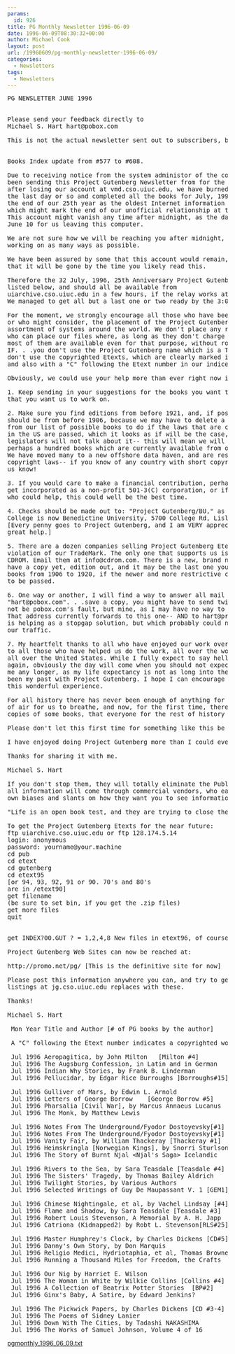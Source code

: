 ```yaml
---
params:
  id: 926
title: PG Monthly Newsletter 1996-06-09
date: 1996-06-09T08:30:32+00:00
author: Michael Cook
layout: post
url: /19960609/pg-monthly-newsletter-1996-06-09/
categories:
  - Newsletters
tags:
  - Newsletters
---
```

<pre>PG NEWSLETTER JUNE 1996


Please send your feedback directly to
Michael S. Hart hart@pobox.com

This is not the actual newsletter sent out to subscribers, but it is the contents. If you have a copy of the actual newsletter sent we would love to receive a copy for the archive.


Books Index update from #577 to #608.

Due to receiving notice from the system administor of the computer we have
been sending this Project Gutenberg Newsletter from for the last 5 months,
after losing our account at vmd.cso.uiuc.edu, we have burned things up for
the last day or so and completed all the books for July, 1996, which marks
the end of our 25th year as the oldest Internet information provider: and
which might mark the end of our unofficial relationship at the university.
This account might vanish any time after midnight, as the date suddenly is
June 10 for us leaving this computer.

We are not sure how we will be reaching you after midnight, but we will be
working on as many ways as possible.

We have been assured by some that this account would remain, and by others
that it will be gone by the time you likely read this.

Therefore the 32 July, 1996, 25th Anniversary Project Gutenberg Etexts are
listed below, and should all be available from
uiarchive.cso.uiuc.edu in a few hours, if the relay works at 3:00 AM CDT.
We managed to get all but a last one or two ready by the 3:00 PM relay.

For the moment, we strongly encourage all those who have been considering,
or who might consider, the placement of the Project Gutenberg Etexts on an
assortment of systems around the world. We don't place any restriction on
who can place our files where, as long as they don't charge for them: but
most of them are available even for that purpose, without royalties to us,
IF. . .you don't use the Project Gutenberg name which is a TradeMark: and
don't use the copyrighted Etexts, which are clearly marked inside the file
and also with a "C" following the Etext number in our indices.

Obviously, we could use your help more than ever right now in many ways:

1. Keep sending in your suggestions for the books you want to work on, or
that you want us to work on.

2. Make sure you find editions from before 1921, and, if possible, the edition
should be from before 1906, because we may have to delete a few million books
from our list of possible books to do if the laws that are currently proposed
in the US are passed, which it looks as if will be the case, since our
legislators will not talk about it-- this will mean we will have to delete
perhaps a hundred books which are currently available from our US sites.
We have moved many to a new offshore data haven, and are researching their
copyright laws-- if you know of any country with short copyright terms, let
us know!

3. If you would care to make a financial contribution, perhaps to help us
get incorporated as a non-profit 501-3(C) corporation, or if you know a lawyer
who could help, this could well be the best time.

4. Checks should be made out to: "Project Gutenberg/BU," as Illinois Benedictine
College is now Benedictine University, 5700 College Rd, Lisle, IL 60532-0900
[Every penny goes to Project Gutenberg, and I am VERY appreciative of their
great help.]

5. There are a dozen companies selling Project Gutenberg Etexts in the clear
violation of our TradeMark. The only one that supports us is Walnut Creek
CDROM. Email them at info@cdrom.com. There is a new, brand new, I don't even
have a copy yet, edition out, and it may be the last one you can get with
books from 1906 to 1920, if the newer and more restrictive copyrights continue
to be passed.

6. One way or another, I will find a way to answer all mail sent to me at
"hart@pobox.com". . .save a copy, you might have to send twice-- which will
not be pobox.com's fault, but mine, as I may have no way to answer sometimes.
That address currently forwards to this one-- AND to hart@prairienet.org--which
is helping as a stopgap solution, but which probably could not handle all
our traffic.

7. My heartfelt thanks to all who have enjoyed our work over 25 years, and
to all those who have helped us do the work, all over the world as well as
all over the United States. While I fully expect to say hello to you all
again, obviously the day will come when you should not expect to hear from
me any longer, as my life expectancy is not as long into the future as has
been my past with Project Gutenberg. I hope I can encourage you to continue
this wonderful experience.

For all history there has never been enough of anything for us except a supply
of air for us to breathe, and now, for the first time, there has been enough
copies of some books, that everyone for the rest of history can have a copy.

Please don't let this first time for something like this be the last.

I have enjoyed doing Project Gutenberg more than I could ever imagine!!

Thanks for sharing it with me.

Michael S. Hart

If you don't stop them, they will totally eliminate the Public Domain-- and
all information will come through commercial vendors, who each have their
own biases and slants on how they want you to see information.

"Life is an open book test, and they are trying to close the books."

To get the Project Gutenberg Etexts for the near future:
ftp uiarchive.cso.uiuc.edu or ftp 128.174.5.14
login: anonymous
password: yourname@your.machine
cd pub
cd etext
cd gutenberg
cd etext95
[or 94, 93, 92, 91 or 90. 70's and 80's
are in /etext90]
get filename
(be sure to set bin, if you get the .zip files)
get more files
quit


get INDEX?00.GUT ? = 1,2,4,8 New files in etext96, of course.

Project Gutenberg Web Sites can now be reached at:

http://promo.net/pg/ [This is the definitive site for now]

Please post this information anywhere you can, and try to get our old site
listings at jg.cso.uiuc.edu replaces with these.

Thanks!

Michael S. Hart

 Mon Year Title and Author [# of PG books by the author]    [filename.ext] ###

 A "C" following the Etext number indicates a copyrighted work.

 Jul 1996 Aeropagitica, by John Milton   [Milton #4]        [areopxxx.xxx] 608
 Jul 1996 The Augsburg Confession, in Latin and in German   [auglgxxx.xxx] 607
 Jul 1996 Indian Why Stories, by Frank B. Linderman         [inwhyxxx.xxx] 606
 Jul 1996 Pellucidar, by Edgar Rice Burroughs ]Borroughs#15][pelluxxx.xxx] 605

 Jul 1996 Gulliver of Mars, by Edwin L. Arnold              [gulvmxxx.xxx] 604
 Jul 1996 Letters of George Borrow    [George Borrow #5]    [ltborxxx.xxx] 603
 Jul 1996 Pharsalia [Civil War], by Marcus Annaeus Lucanus  [pcwarxxx.xxx] 602
 Jul 1996 The Monk, by Matthew Lewis                        [tmonkxxx.xxx] 601

 Jul 1996 Notes From The Underground/Fyodor Dostoyevsky[#1] [notun11x.xxx] 600
 Jul 1996 Notes From The Underground/Fyodor Dostoyevsky[#1] [notunxxx.xxx] 600
 Jul 1996 Vanity Fair, by William Thackeray [Thackeray #1]  [vfairxxx.xxx] 599
 Jul 1996 Heimskringla [Norwegian Kings], by Snorri Sturlson[hmskrxxx.xxx] 598
 Jul 1996 The Story of Burnt Njal &lt;Njal's Saga> Icelandic   [njalsxxx.xxx] 597

 Jul 1996 Rivers to the Sea, by Sara Teasdale [Teasdale #4] [rivsexxx.xxx] 596
 Jul 1996 The Sisters' Tragedy, by Thomas Bailey Aldrich    [sistrxxx.xxx] 595
 Jul 1996 Twilight Stories, by Various Authors              [twilsxxx.xxx] 594
 Jul 1996 Selected Writings of Guy De Maupassant V. 1 [GEM1][swgemxxx.xxx] 593

 Jul 1996 Chinese Nightingale, et al, by Vachel Lindsay [#4][ngalexxx.xxx] 592
 Jul 1996 Flame and Shadow, by Sara Teasdale [Teasdale #3]  [fshadxxx.xxx] 591
 Jul 1996 Robert Louis Stevenson, A Memorial by A. H. Japp  [rlsjpxxx.xxx] 590
 Jul 1996 Catriona (Kidnapped2) by Robt L. Stevenson[RLS#25][ctrnaxxx.xxx] 589

 Jul 1996 Master Humphrey's Clock, by Charles Dickens [CD#5][mhmphxxx.xxx] 588
 Jul 1996 Danny's Own Story, by Don Marquis                 [dsownxxx.xxx] 587
 Jul 1996 Religio Medici, Hydriotaphia, et al, Thomas Browne[rmedixxx.xxx] 586
 Jul 1996 Running a Thousand Miles for Freedom, the Crafts  [runngxxx.xxx] 585

 Jul 1996 Our Nig by Harriet E. Wilson                      [ourngxxx.xxx] 584
 Jul 1996 The Woman in White by Wilkie Collins [Collins #4] [wwhitxxx.xxx] 583
 Jul 1996 A Collection of Beatrix Potter Stories  [BP#2]    [bpstoxxx.xxx] 582
 Jul 1996 Ginx's Baby, A Satire, by Edward Jenkins?         [ginxbxxx.xxx] 581

 Jul 1996 The Pickwick Papers, by Charles Dickens [CD #3-4] [pwprsxxx.xxx] 580
 Jul 1996 The Poems of Sidney Lanier                        [planrxxx.xxx] 579
 Jul 1996 Down With The Cities, by Tadashi NAKASHIMA        [dwtctxxx.xxx] 578C
 Jul 1996 The Works of Samuel Johnson, Volume 4 of 16       [sjv04xxx.xxx] 577</pre>

<a href="/nl_archives/1989-2000/pgmonthly_1996_06_09.txt" target="new">pgmonthly_1996_06_09.txt</a>
